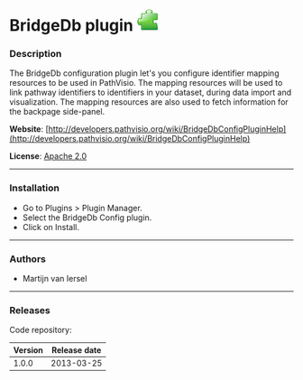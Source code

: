 # BridgeDb plugin ![](/images/plugin.png)

### Description
The BridgeDb configuration plugin let's you configure identifier mapping resources to be used in PathVisio. The mapping resources will be used to link pathway identifiers to identifiers in your dataset, during data import and visualization. The mapping resources are also used to fetch information for the backpage side-panel.

**Website**: [http://developers.pathvisio.org/wiki/BridgeDbConfigPluginHelp](http://developers.pathvisio.org/wiki/BridgeDbConfigPluginHelp)

**License**: [Apache 2.0](http://www.apache.org/licenses/LICENSE-2.0)

----

### Installation
* Go to Plugins > Plugin Manager. 
* Select the BridgeDb Config plugin.
* Click on Install.

----

### Authors
* Martijn van Iersel

---- 

### Releases

Code repository: 

| Version | Release date |
| ------- |:------------:| 
| 1.0.0 | 2013-03-25 | 

